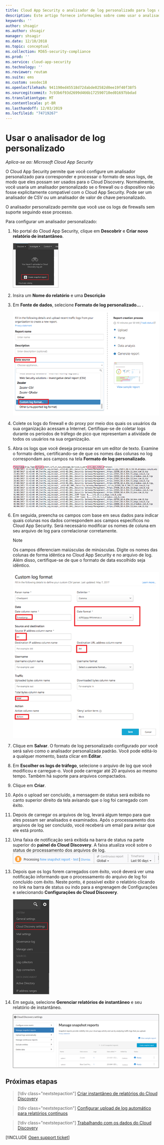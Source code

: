 ```yaml
---
title: Cloud App Security o analisador de log personalizado para logs que não têm suporte
description: Este artigo fornece informações sobre como usar o analisador de log personalizado para que o upload de logs de dispositivos sem suporte seja realizado para o Cloud App Security.
keywords: ''
author: shsagir
ms.author: shsagir
manager: shsagir
ms.date: 12/10/2018
ms.topic: conceptual
ms.collection: M365-security-compliance
ms.prod: ''
ms.service: cloud-app-security
ms.technology: ''
ms.reviewer: reutam
ms.suite: ems
ms.custom: seodec18
ms.openlocfilehash: 941190ed45518d72dabde02582d0ee19f40f38f5
ms.sourcegitcommit: 7c93b6f93d2699d466b172590710ed01697bbdad
ms.translationtype: MT
ms.contentlocale: pt-BR
ms.lasthandoff: 12/03/2019
ms.locfileid: "74719267"
---
```

# <a name="use-a-custom-log-parser"></a>Usar o analisador de log personalizado

*Aplica-se ao: Microsoft Cloud App Security*

O Cloud App Security permite que você configure um analisador personalizado para corresponder e processar o formato de seus logs, de modo que eles possam ser usados para o Cloud Discovery. Normalmente, você usaria um analisador personalizado se o firewall ou o dispositivo não fosse explicitamente compatível com o Cloud App Security. Pode ser um analisador de CSV ou um analisador de valor de chave personalizado.

O analisador personalizado permite que você use os logs de firewalls sem suporte seguindo esse processo.

Para configurar um analisador personalizado:

1. No portal do Cloud App Security, clique em **Descobrir** e **Criar novo relatório de instantâneo**.

    ![Criar novo relatório de instantâneo](media/create-new-snapshot-report.png)

2. Insira um **Nome do relatório** e uma **Descrição**

3. Em **Fonte de dados**, selecione **Formato de log personalizado...** .

    ![Novo relatório de instantâneo](media/custom-log-upload.png)

4. Colete os logs do firewall e do proxy por meio dos quais os usuários da sua organização acessam a Internet. Certifique-se de coletar logs durante os períodos de tráfego de pico que representam a atividade de todos os usuários na sua organização.

5. Abra os logs que você deseja processar em um editor de texto. Examine o formato deles, certificando-se de que os nomes das colunas no log correspondam aos campos na tela **Formato de log personalizado**.

    ![analisador de log personalizado](media/log-data.png)

6. Em seguida, preencha os campos com base em seus dados para indicar quais colunas nos dados correspondem aos campos específicos no Cloud App Security. Será necessário modificar os nomes de coluna em seu arquivo de log para correlacionar corretamente.

    > [!NOTE]
    > Os campos diferenciam maiúsculas de minúsculas. Digite os nomes das colunas de forma idêntica no Cloud App Security e no arquivo de log. Além disso, certifique-se de que o formato de data escolhido seja idêntico.

    ![analisador de log personalizado](media/custom-log-parser.png)

7. Clique em **Salvar**. O formato de log personalizado configurado por você será salvo como o analisador personalizada padrão. Você pode editá-lo a qualquer momento, basta clicar em **Editar**.

8. Em **Escolher os logs de tráfego**, selecione o arquivo de log que você modificou e carregue-o. Você pode carregar até 20 arquivos ao mesmo tempo. Também há suporte para arquivos compactados.

9. Clique em **Criar**.

10. Após o upload ser concluído, a mensagem de status será exibida no canto superior direito da tela avisando que o log foi carregado com êxito.

11. Depois de carregar os arquivos de log, levará algum tempo para que eles possam ser analisados e examinados.
    Após o processamento dos arquivos de log ser concluído, você receberá um email para avisar que ele está pronto.

12. Uma faixa de notificação será exibida na barra de status na parte superior do **painel do Cloud Discovery**. A faixa atualiza você sobre o status de processamento dos arquivos de log.
    ![processando a barra de menus do arquivo de log](media/processing-log-file-menu-bar.png)

13. Depois que os logs forem carregados com êxito, você deverá ver uma notificação informando que o processamento do arquivo de log foi concluído com êxito. Neste ponto, é possível exibir o relatório clicando no link na barra de status ou indo para a engrenagem de Configurações e selecionando **Configurações do Cloud Discovery**.

    ![Guia Configurações de descoberta](media/discovery-settings-tab.png)
14. Em seguia, selecione **Gerenciar relatórios de instantâneo** e seu relatório de instantâneo.

    ![gerenciamento de relatório de instantâneo](media/snapshot-report-managment.png)

## <a name="next-steps"></a>Próximas etapas

> [!div class="nextstepaction"]
> [Criar instantâneo de relatórios do Cloud Discovery](create-snapshot-cloud-discovery-reports.md)

> [!div class="nextstepaction"]
> [Configurar upload de log automático para relatórios contínuos](configure-automatic-log-upload-for-continuous-reports.md)

> [!div class="nextstepaction"]
> [Trabalhando com os dados do Cloud Discovery](working-with-cloud-discovery-data.md)

[!INCLUDE [Open support ticket](includes/support.md)]
